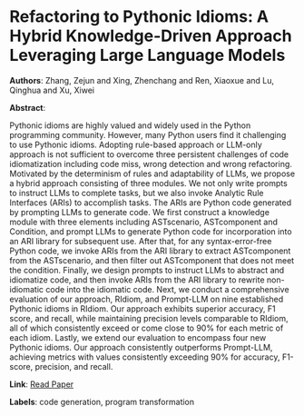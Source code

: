 # Refactoring to Pythonic Idioms: A Hybrid Knowledge-Driven Approach Leveraging Large Language Models

**Authors**: Zhang, Zejun and Xing, Zhenchang and Ren, Xiaoxue and Lu, Qinghua and Xu, Xiwei

**Abstract**:

Pythonic idioms are highly valued and widely used in the Python programming community. However, many  Python users find it challenging to use Pythonic idioms. Adopting rule-based approach or LLM-only approach is not sufficient to overcome three persistent challenges of code idiomatization including code miss, wrong detection and wrong refactoring. Motivated by the determinism of rules and adaptability of LLMs, we propose a hybrid approach consisting of three modules. We not only write prompts to instruct LLMs to complete tasks, but we also invoke Analytic Rule Interfaces (ARIs) to accomplish tasks. The ARIs are Python code generated by prompting LLMs to generate code. We first construct a knowledge module with three elements including ASTscenario, ASTcomponent and Condition, and prompt LLMs to generate Python code for incorporation into an ARI library for subsequent use. After that, for any syntax-error-free Python code, we invoke ARIs from the ARI library to extract ASTcomponent from the ASTscenario, and then filter out ASTcomponent that does not meet the condition. Finally, we design prompts to instruct LLMs to abstract and idiomatize code, and then invoke ARIs from the ARI library to rewrite non-idiomatic code into the idiomatic code. Next, we conduct a comprehensive evaluation of our approach, RIdiom, and Prompt-LLM on nine established Pythonic idioms in RIdiom. Our approach exhibits superior accuracy, F1 score, and recall, while maintaining precision levels comparable to RIdiom, all of which consistently exceed or come close to 90\% for each metric of each idiom. Lastly, we extend our evaluation to encompass four new Pythonic idioms. Our approach consistently outperforms Prompt-LLM, achieving metrics with values consistently exceeding 90\% for accuracy, F1-score, precision, and recall.

**Link**: [Read Paper](https://doi.org/10.1145/3643776)

**Labels**: code generation, program transformation
